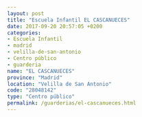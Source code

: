 ```yaml
---
layout: post
title: "Escuela Infantil EL CASCANUECES"
date: 2017-09-20 20:57:05 +0200
categories:
- Escuela Infantil
- madrid
- velilla-de-san-antonio
- Centro público
- guarderia
name: "EL CASCANUECES"
province: "Madrid"
location: "Velilla de San Antonio"
code: "28048142"
type: "Centro público"
permalink: /guarderias/el-cascanueces.html
---
```

